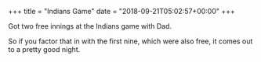 +++
title = "Indians Game"
date = "2018-09-21T05:02:57+00:00"
+++

Got two free innings at the Indians game with Dad.

So if you factor that in with the first nine, which were also free, it comes out to a pretty good night.
			